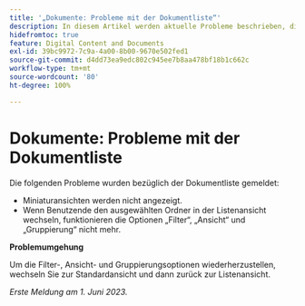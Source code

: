 ```yaml
---
title: '„Dokumente: Probleme mit der Dokumentliste“'
description: In diesem Artikel werden aktuelle Probleme beschrieben, die in Bezug auf die Dokumentliste gemeldet wurden.
hidefromtoc: true
feature: Digital Content and Documents
exl-id: 39bc9972-7c9a-4a00-8b00-9670e502fed1
source-git-commit: d4dd73ea9edc802c945ee7b8aa478bf18b1c662c
workflow-type: tm+mt
source-wordcount: '80'
ht-degree: 100%

---
```


# Dokumente: Probleme mit der Dokumentliste

<!--This article is on the WF and WFP TOCs. Valid issue, won't fix (Won't fix tab).-->

Die folgenden Probleme wurden bezüglich der Dokumentliste gemeldet:

* Miniaturansichten werden nicht angezeigt.
* Wenn Benutzende den ausgewählten Ordner in der Listenansicht wechseln, funktionieren die Optionen „Filter“, „Ansicht“ und „Gruppierung“ nicht mehr.

**Problemumgehung**

Um die Filter-, Ansicht- und Gruppierungsoptionen wiederherzustellen, wechseln Sie zur Standardansicht und dann zurück zur Listenansicht.

_Erste Meldung am 1. Juni 2023._
